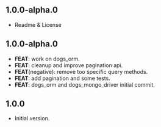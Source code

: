 ## 1.0.0-alpha.0

 - Readme & License

## 1.0.0-alpha.0

 - **FEAT**: work on dogs_orm.
 - **FEAT**: cleanup and improve pagination api.
 - **FEAT**(negative): remove too specific query methods.
 - **FEAT**: add pagination and some tests.
 - **FEAT**: dogs_orm and dogs_mongo_driver initial commit.

## 1.0.0

- Initial version.

